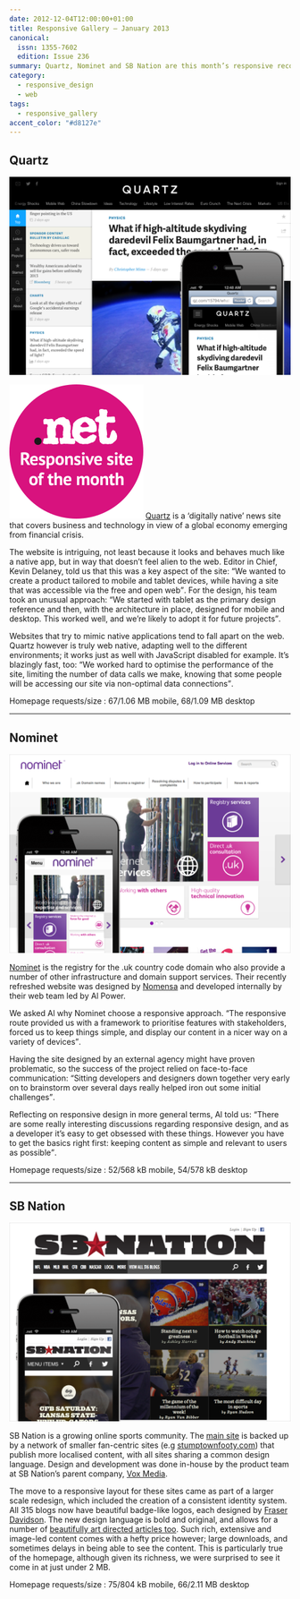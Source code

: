 ```yaml
---
date: 2012-12-04T12:00:00+01:00
title: Responsive Gallery – January 2013
canonical:
  issn: 1355-7602
  edition: Issue 236
summary: Quartz, Nominet and SB Nation are this month’s responsive recommendations.
category:
  - responsive_design
  - web
tags:
  - responsive_gallery
accent_color: "#d8127e"
---
```


## Quartz

![Quartz homepage on a mobile phone with a screenshot of the desktop layout behind.](/media/2012/339/a1/quartz.png)

![Responsive site of the month](/media/2012/143/a2/site_of_the_month.svg) [Quartz][1] is a ‘digitally native’ news site that covers business and technology in view of a global economy emerging from financial crisis.

The website is intriguing, not least because it looks and behaves much like a native app, but in way that doesn’t feel alien to the web. Editor in Chief, Kevin Delaney, told us that this was a key aspect of the site: <q>We wanted to create a product tailored to mobile and tablet devices, while having a site that was accessible via the free and open web</q>. For the design, his team took an unusual approach: <q>We started with tablet as the primary design reference and then, with the architecture in place, designed for mobile and desktop. This worked well, and we’re likely to adopt it for future projects</q>.

Websites that try to mimic native applications tend to fall apart on the web. Quartz however is truly web native, adapting well to the different environments; it works just as well with JavaScript disabled for example. It’s blazingly fast, too: <q>We worked hard to optimise the performance of the site, limiting the number of data calls we make, knowing that some people will be accessing our site via non-optimal data connections</q>.

Homepage requests/size
: 67/1.06 MB mobile, 68/1.09 MB desktop

---

## Nominet

![Nominet homepage on a mobile phone with a screenshot of the desktop layout behind.](/media/2012/339/a1/nominet.png)

[Nominet][2] is the registry for the .uk country code domain who also provide a number of other infrastructure and domain support services. Their recently refreshed website was designed by [Nomensa][3] and developed internally by their web team led by Al Power.

We asked Al why Nominet choose a responsive approach. <q>The responsive route provided us with a framework to prioritise features with stakeholders, forced us to keep things simple, and display our content in a nicer way on a variety of devices</q>.

Having the site designed by an external agency might have proven problematic, so the success of the project relied on face-to-face communication: <q>Sitting developers and designers down together very early on to brainstorm over several days really helped iron out some initial challenges</q>.

Reflecting on responsive design in more general terms, Al told us: <q>There are some really interesting discussions regarding responsive design, and as a developer it’s easy to get obsessed with these things. However you have to get the basics right first: keeping content as simple and relevant to users as possible</q>.

Homepage requests/size
: 52/568 kB mobile, 54/578 kB desktop

---

## SB Nation

![SB Nation homepage on a mobile phone with a screenshot of the desktop layout behind.](/media/2012/339/a1/sb_nation.png)

SB Nation is a growing online sports community. The [main site][4] is backed up by a network of smaller fan-centric sites (e.g [stumptownfooty.com][5]) that publish more localised content, with all sites sharing a common design language. Design and development was done in-house by the product team at SB Nation’s parent company, [Vox Media][6].

The move to a responsive layout for these sites came as part of a larger scale redesign, which included the creation of a consistent identity system. All 315 blogs now have beautiful badge-like logos, each designed by [Fraser Davidson][7]. The new design language is bold and original, and allows for a number of [beautifully art directed articles too][8]. Such rich, extensive and image-led content comes with a hefty price however; large downloads, and sometimes delays in being able to see the content. This is particularly true of the homepage, although given its richness, we were surprised to see it come in at just under 2 MB.

Homepage requests/size
: 75/804 kB mobile, 66/2.11 MB desktop

[1]: https://qz.com
[2]: https://www.nominet.org.uk
[3]: https://nomensa.com
[4]: https://sbnation.com
[5]: https://stumptownfooty.com
[6]: https://voxmedia.com
[7]: https://fraserdavidson.co.uk
[8]: https://sbnation.com/mlb/2012/9/25/3403920/jewish-baseball-players-al-rosen
